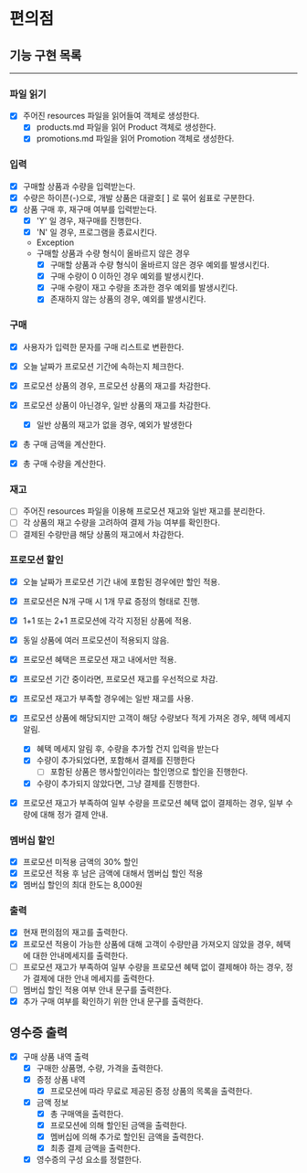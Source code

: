 # 편의점

## 기능 구현 목록

---

### 파일 읽기
- [x] 주어진 resources 파일을 읽어들여 객체로 생성한다.
  - [x] products.md 파일을 읽어 Product 객체로 생성한다.
  - [x] promotions.md 파일을 읽어 Promotion 객체로 생성한다.

### 입력
- [x] 구매할 상품과 수량을 입력받는다.
- [x] 수량은 하이픈(-)으로, 개발 상품은 대괄호[ ] 로 묶어 쉼표로 구분한다.
- [x] 상품 구매 후, 재구매 여부를 입력받는다.
  - [x] 'Y' 일 경우, 재구매를 진행한다.
  - [x] 'N' 일 경우, 프로그램을 종료시킨다.
  - Exception
  - 구매할 상품과 수량 형식이 올바르지 않은 경우
    - [x] 구매할 상품과 수량 형식이 올바르지 않은 경우 예외를 발생시킨다.
    - [x] 구매 수량이 0 이하인 경우 예외를 발생시킨다.
    - [x] 구매 수량이 재고 수량을 초과한 경우 예외를 발생시킨다.
    - [x] 존재하지 않는 상품의 경우, 예외를 발생시킨다.

### 구매
- [x] 사용자가 입력한 문자를 구매 리스트로 변환한다.
- [x] 오늘 날짜가 프로모션 기간에 속하는지 체크한다.
- [x] 프로모션 상품의 경우, 프로모션 상품의 재고를 차감한다.
- [x] 프로모션 상품이 아닌경우, 일반 상품의 재고를 차감한다.
  - [x] 일반 상품의 재고가 없을 경우, 예외가 발생한다 
- [x] 총 구매 금액을 계산한다.
- [x] 총 구매 수량을 계산한다.



### 재고
- [ ] 주어진 resources 파일을 이용해 프로모션 재고와 일반 재고를 분리한다.
- [ ] 각 상품의 재고 수량을 고려하여 결제 가능 여부를 확인한다.
- [ ] 결제된 수량만큼 해당 상품의 재고에서 차감한다.

### 프로모션 할인
- [x] 오늘 날짜가 프로모션 기간 내에 포함된 경우에만 할인 적용.
- [x] 프로모션은 N개 구매 시 1개 무료 증정의 형태로 진행.
- [x] 1+1 또는 2+1 프로모션에 각각 지정된 상품에 적용.
- [x] 동일 상품에 여러 프로모션이 적용되지 않음.
- [x] 프로모션 혜택은 프로모션 재고 내에서만 적용.
- [x] 프로모션 기간 중이라면, 프로모션 재고를 우선적으로 차감.
- [x] 프로모션 재고가 부족할 경우에는 일반 재고를 사용.
- [x] 프로모션 상품에 해당되지만 고객이 해당 수량보다 적게 가져온 경우, 헤택 메세지 알림.
  - [x] 혜택 메세지 알림 후, 수량을 추가할 건지 입력을 받는다
  - [x] 수량이 추가되었다면, 포함해서 결제를 진행한다
    - [ ] 포함된 상품은 행사할인이라는 할인명으로 할인을 진행한다.
  - [x] 수량이 추가되지 않았다면, 그냥 결제를 진행한다.
- [x] 프로모션 재고가 부족하여 일부 수량을 프로모션 혜택 없이 결제하는 경우, 일부 수량에 대해 정가 결제 안내.


### 멤버십 할인
- [x] 프로모션 미적용 금액의 30% 할인
- [x] 프로모션 적용 후 남은 금액에 대해서 멤버십 할인 적용
- [x] 멤버십 할인의 최대 한도는 8,000원

### 출력
- [x] 현재 편의점의 재고를 출력한다.
- [x] 프로모션 적용이 가능한 상품에 대해 고객이 수량만큼 가져오지 않았을 경우, 헤택에 대한 안내메세지를 출력한다.
- [ ] 프로모션 재고가 부족하여 일부 수량을 프로모션 혜택 없이 결제해야 하는 경우, 정가 결제에 대한 안내 메세지를 출력한다.
- [ ] 멤버십 할인 적용 여부 안내 문구를 출력한다.
- [x] 추가 구매 여부를 확인하기 위한 안내 문구를 출력한다.

## 영수증 출력
- [x] 구매 상품 내역 출력
  - [x] 구매한 상품명, 수량, 가격을 출력한다.
  - [x] 증정 상품 내역
    - [x] 프로모션에 따라 무료로 제공된 증정 상품의 목록을 출력한다.
  - [x] 금액 정보
    - [x] 총 구매액을 출력한다.
    - [x] 프로모션에 의해 할인된 금액을 출력한다.
    - [x] 멤버십에 의해 추가로 할인된 금액을 출력한다.
    - [x] 최종 결제 금액을 출력한다.
  - [x] 영수증의 구성 요소를 정렬한다.
